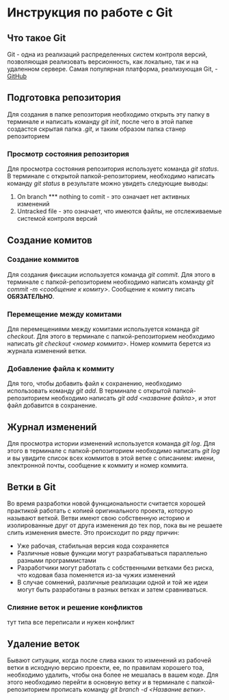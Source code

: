 # Инструкция по работе с Git

## Что такое Git

Git - одна из реализаций распределенных систем контроля версий, позволяющая реализовать версионность, как локально, так и на удаленном сервере. Самая популярная платформа, реализующая Git, - [GitHub](https://github.com)

## Подготовка репозитория

Для создания в папке репозитория необходимо открыть эту папку в терминале и написать команду *git init*, после чего в этой папке создастся скрытая папка *.git*, и таким образом папка станер репозиторием

### Просмотр состояния репозитория

Для просмотра состояния репозитория используетс команда *git status*. В терминале с открытой папкой-репозиторием, необходимо написать команду *git status* в результате можно увидеть следующие выводы:
1. On branch *** nothing to comit - это означает нет активных изменений 
2. Untracked file - это означает, что имеются файлы, не отслеживаемые системой контроля версий

## Создание комитов

### Создание коммитов
Для создания фиксации используется команда *git commit*. Для этого в терминале с папкой-репозиторием необходимо написать команду *git commit -m <сообщение к комиту>*. Сообщение к комиту писать **ОБЯЗАТЕЛЬНО**.

### Перемещение между комитами

Для перемещениями между комитами используется команда *git checkout*. Для этого в терминале с папкой-репозиторием необходимо написать *git checkout <номер коммита>*. Номер коммита берется из журнала изменений ветки.

### Добавление файла к коммиту

Для того, чтобы добавить файл к сохранению, необходимо использовать команду *git add*. В терминале с открытой папкой-репозиторием необходимо написать *git add <название файла>*, и этот файл добавится в сохранение.

## Журнал изменений

Для просмотра истории изменений используется команда *git log*. Для этого в терминале с папкой-репозиторием необходимо написать *git log* и вы увидите список всех коммитов в этой ветке с описанием: имени, электронной почты, сообщение к коммиту и номер коммита.

## Ветки в Git

Во время разработки новой функциональности считается хорошей практикой работать с копией оригинального проекта, которую называют веткой. Ветви имеют свою собственную историю и изолированные друг от друга изменения до тех пор, пока вы не решаете слить изменения вместе.
Это происходит по ряду причин:

+ Уже рабочая, стабильная версия кода сохраняется
+ Различные новые функции могут разрабатываться параллельно разными программистами
+ Разработчики могут работать с собственными ветками без риска, что кодовая база поменяется из-за чужих изменений
+ В случае сомнений, различные реализации одной и той же идеи могут быть разработаны в разных ветках и затем сравниваться.

### Слияние веток и решение конфликтов

тут типа все переписали и нужен конфликт

## Удаление веток

Бывают ситуации, когда после слива каких то изменений из рабочей ветки в исходную версию проекти, ее, по правилам хорошего тоа, необходимо удалить, чтобы она более не мешалась в вашем коде.
Для этого необходимо перейти в основную ветку и в терминале с папкой-репозиторием прописать команду *git branch -d <Название ветки>*.